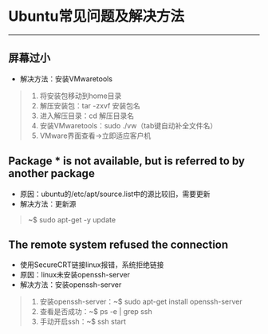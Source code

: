 # Ubuntu常见问题及解决方法

---

## 屏幕过小

+ 解决方法：安装VMwaretools
> 1. 将安装包移动到home目录
> 2. 解压安装包：tar -zxvf 安装包名
> 3. 进入解压目录：cd 解压目录名
> 4. 安装VMwaretools：sudo ./vw（tab键自动补全文件名）
> 5. VMware界面查看->立即适应客户机

## Package * is not available, but is referred to by another package
+ 原因：ubuntu的/etc/apt/source.list中的源比较旧，需要更新
+ 解决方法：更新源
> ~$ sudo apt-get -y update

## The remote system refused the connection

+ 使用SecureCRT链接linux报错，系统拒绝链接
+ 原因：linux未安装openssh-server
+ 解决方法：安装openssh-server
> 1. 安装openssh-server：~$ sudo apt-get install openssh-server
> 2. 查看是否成功：~$ ps -e | grep ssh
> 3. 手动开启ssh：~$ ssh start

